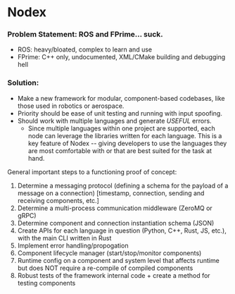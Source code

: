 # Nodex

### Problem Statement: ROS and FPrime… suck. 
- ROS: heavy/bloated, complex to learn and use
- FPrime: C++ only, undocumented, XML/CMake building and debugging hell

### Solution: 
- Make a new framework for modular, component-based codebases, like those used in robotics or aerospace.
- Priority should be ease of unit testing and running with input spoofing. 
- Should work with multiple languages and generate *USEFUL* errors. 
  - Since multiple languages within one project are supported, each node can leverage the libraries written for each language. This is a key feature of Nodex -- giving developers to use the languages they are most comfortable with or that are best suited for the task at hand.

General important steps to a functioning proof of concept:
1. Determine a messaging protocol (defining a schema for the payload of a message on a connection) [timestamp, connection, sending and receiving components, etc.]
2. Determine a multi-process communication middleware (ZeroMQ or gRPC)
3. Determine component and connection instantiation schema (JSON)
4. Create APIs for each language in question (Python, C++, Rust, JS, etc.), with the main CLI written in Rust
4. Implement error handling/propogation
6. Component lifecycle manager (start/stop/monitor components)
7. Runtime config on a component and system level that affects runtime but does NOT require a re-compile of compiled components
8. Robust tests of the framework internal code + create a method for testing components
